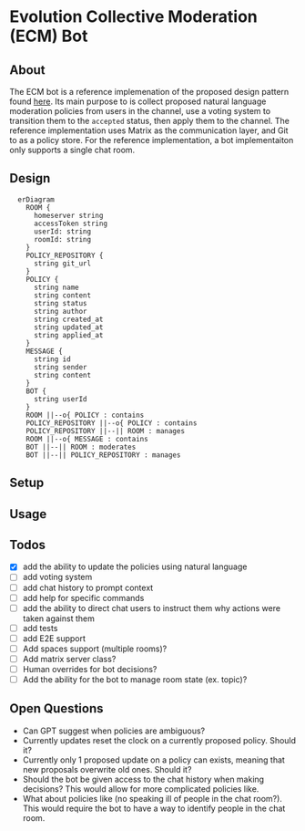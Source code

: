 # Evolution Collective Moderation (ECM) Bot

## About
The ECM bot is a reference implemenation of the proposed design pattern found [here](https://github.com/bgrayburn/Evolutionary-Collective-Moderation-Design-Pattern/blob/main/DesignPattern.md). Its main purpose to is collect proposed natural language moderation policies from users in the channel, use a voting system to transition them to the `accepted` status, then apply them to the channel. The reference implementation uses Matrix as the communication layer, and Git to as a policy store.
For the reference implementation, a bot implementaiton only supports a single chat room.

## Design
```mermaid
  erDiagram
    ROOM {
      homeserver string
      accessToken string
      userId: string
      roomId: string
    }
    POLICY_REPOSITORY {
      string git_url
    }
    POLICY {
      string name
      string content
      string status
      string author
      string created_at
      string updated_at
      string applied_at
    }
    MESSAGE {
      string id
      string sender
      string content
    }
    BOT {
      string userId
    }
    ROOM ||--o{ POLICY : contains
    POLICY_REPOSITORY ||--o{ POLICY : contains
    POLICY_REPOSITORY ||--|| ROOM : manages
    ROOM ||--o{ MESSAGE : contains
    BOT ||--|| ROOM : moderates
    BOT ||--|| POLICY_REPOSITORY : manages
```

## Setup

## Usage

## Todos
- [X] add the ability to update the policies using natural language
- [ ] add voting system
- [ ] add chat history to prompt context
- [ ] add help for specific commands
- [ ] add the ability to direct chat users to instruct them why actions were taken against them
- [ ] add tests
- [ ] add E2E support
- [ ] Add spaces support (multiple rooms)?
- [ ] Add matrix server class?
- [ ] Human overrides for bot decisions?
- [ ] Add the ability for the bot to manage room state (ex. topic)?

## Open Questions
- Can GPT suggest when policies are ambiguous?
- Currently updates reset the clock on a currently proposed policy. Should it?
- Currently only 1 proposed update on a policy can exists, meaning that new proposals overwrite old ones. Should it?
- Should the bot be given access to the chat history when making decisions? This would allow for more complicated policies like.
- What about policies like (no speaking ill of people in the chat room?). This would require the bot to have a way to identify people in the chat room.

